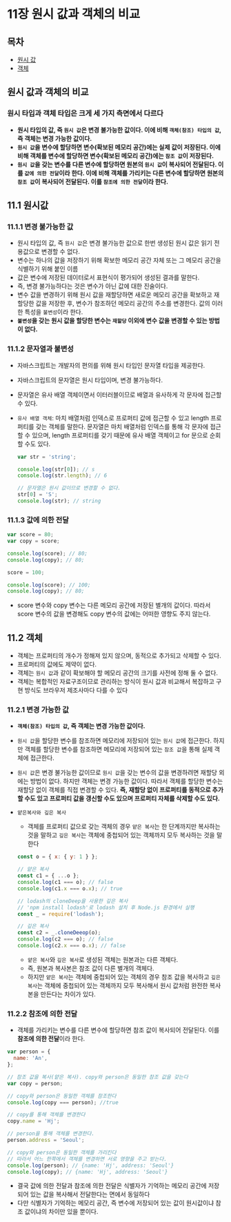 # 11장 원시 값과 객체의 비교

## 목차

- [원시 값](#11.1)
- [객체](#11.2)

## 원시 값과 객체의 비교

### 원시 타입과 객체 타입은 크게 세 가지 측면에서 다르다

- **원시 타입의 값, 즉 `원시 값`은 변경 불가능한 값이다. 이에 비해 `객체(참조) 타입의 값`, 즉 객체는 변경 가능한 값이다.**
- **`원시 값`을 변수에 할당하면 변수(확보된 메모리 공간)에는 실제 값이 저장된다. 이에 비해 객체를 변수에 할당하면 변수(확보된 메모리 공간)에는 `참조 값`이 저장된다.**
- **`원시 값`을 갖는 변수를 다른 변수에 할당하면 원본의 `원시 값`이 복사되어 전달된다. 이를 `값에 의한 전달`이라 한다. 이에 비해 객체를 가리키는 다른 변수에 할당하면 원본의 `참조 값`이 복사되어 전달된다. 이를 `참조에 의한 전달`이라 한다.**

## 11.1 원시값<a name="11.1"></a>

### 11.1.1 변경 불가능한 값

- 원시 타입의 값, 즉 `원시 값`은 변경 불가능한 값으로 한번 생성된 원시 값은 읽기 전용값으로 변경할 수 없다.
- 변수는 하나의 값을 저장하기 위해 확보한 메모리 공간 자체 또는 그 메모리 공간을 식별하기 위해 붙인 이름
- 값은 변수에 저장된 데이터로서 표현식이 평가되어 생성된 결과를 말한다.
- 즉, 변경 불가능하다는 것은 변수가 아닌 값에 대한 진술이다.
- 변수 값을 변경하기 위해 원시 값을 재할당하면 새로운 메모리 공간을 확보하고 재할당한 값을 저장한 후, 변수가 참조하던 메모리 공간의 주소를 변경한다. 값의 이러한 특성을 `불변성`이라 한다.
- **`불변성`을 갖는 원시 값을 할당한 변수는 `재할당` 이외에 변수 값을 변경할 수 있는 방법이 없다.**

### 11.1.2 문자열과 불변성

- 자바스크립트는 개발자의 편의를 위해 원시 타입인 문자열 타입을 제공한다.
- 자바스크립트의 문자열은 원시 타입이며, 변경 불가능하다.
- 문자열은 유사 배열 객체이면서 이터러블이므로 배열과 유사하게 각 문자에 접근할 수 있다.
- `유사 배열 객체`: 마치 배열처럼 인덱스로 프로퍼티 값에 접근할 수 있고 length 프로퍼티를 갖는 객체를 말한다. 문자열은 마치 배열처럼 인덱스를 통해 각 문자에 접근할 수 있으며, length 프로퍼티를 갖기 때문에 유사 배열 객체이고 for 문으로 순회할 수도 있다.

  ```js
  var str = 'string';

  console.log(str[0]); // s
  console.log(str.length); // 6

  // 문자열은 원시 값이므로 변경할 수 없다.
  str[0] = 'S';
  console.log(str); // string
  ```

### 11.1.3 값에 의한 전달

```js
var score = 80;
var copy = score;

console.log(score); // 80;
console.log(copy); // 80;

score = 100;

console.log(score); // 100;
console.log(copy); // 80;
```

- score 변수와 copy 변수는 다른 메모리 공간에 저장된 별개의 값이다. 따라서 score 변수의 값을 변경해도 copy 변수의 값에는 어떠한 영향도 주지 않는다.

## 11.2 객체<a name="11.2"></a>

- 객체는 프로퍼티의 개수가 정해져 있지 않으며, 동적으로 추가되고 삭제할 수 있다.
- 프로퍼티의 값에도 제약이 없다.
- 객체는 `원시 값`과 같이 확보해야 할 메모리 공간의 크기를 사전에 정해 둘 수 없다.
- 객체는 복합적인 자료구조이므로 관리하는 방식이 원시 값과 비교해서 복잡하고 구현 방식도 브라우저 제조사마다 다를 수 있다

### 11.2.1 변경 가능한 값

- **`객체(참조) 타입의 값`, 즉 객체는 변경 가능한 값이다.**
- `원시 값`을 할당한 변수를 참조하면 메모리에 저장되어 있는 `원시 값`에 접근한다. 하지만 객체를 할당한 변수를 참조하면 메모리에 저장되어 있는 `참조 값`을 통해 실제 객체에 접근한다.
- `원시 값`은 변경 불가능한 값이므로 `원시 값`을 갖는 변수의 값을 변경하려면 재할당 외에는 방법이 없다. 하지만 객체는 변경 가능한 값이다. 따라서 객체를 할당한 변수는 재할당 없이 객체를 직접 변경할 수 있다. **즉, 재할당 없이 프로퍼티를 동적으로 추가할 수도 있고 프로퍼티 값을 갱신할 수도 있으며 프로퍼티 자체를 삭제할 수도 있다.**
- `얕은복사와 깊은 복사`

  - 객체를 프로퍼티 값으로 갖는 객체의 경우 `얕은 복사`는 한 단계까지만 복사하는 것을 말하고 `깊은 복사`는 객체에 중첩되어 있는 객체까지 모두 복사하는 것을 말한다

  ```js
  const o = { x: { y: 1 } };

  // 얕은 복사
  const c1 = { ...o };
  console.log(c1 === o); // false
  console.log(c1.x === o.x); // true

  // lodash의 cloneDeep을 사용한 깊은 복사
  // 'npm install lodash'로 lodash 설치 후 Node.js 환경에서 실행
  const _ = require('lodash');

  // 깊은 복사
  const c2 = _.cloneDeeop(o);
  console.log(c2 === o); // false
  console.log(c2.x === o.x); // false
  ```

  - `얕은 복사`와 `깊은 복사`로 생성된 객체는 원본과는 다른 객체다.
  - 즉, 원본과 복사본은 참조 값이 다른 별개의 객체다.
  - 하지만 `얕은 복사`는 객체에 중첩되어 있는 객체의 경우 참조 값을 복사하고 `깊은 복사`는 객체에 중첩되어 있는 객체까지 모두 복사해서 원시 값처럼 완전한 복사본을 만든다는 차이가 있다.

### 11.2.2 참조에 의한 전달

- 객체를 가리키는 변수를 다른 변수에 할당하면 참조 값이 복사되어 전달된다. 이를 **참조에 의한 전달**이라 한다.

```js
var person = {
  name: 'An',
};

// 참조 값을 복사(얕은 복사). copy와 person은 동일한 참조 값을 갖는다
var copy = person;

// copy와 person은 동일한 객체를 참조한다
console.log(copy === person); //true

// copy를 통해 객체를 변경한다
copy.name = 'Hj';

// person을 통해 객체를 변경한다.
person.address = 'Seoul';

// copy와 person은 동일한 객체를 가리킨다
// 따라서 어느 한쪽에서 객체를 변경하면 서로 영향을 주고 받는다.
console.log(person); // {name: 'Hj', address: 'Seoul'}
console.log(copy); // {name: 'Hj', address: 'Seoul'}
```

- 결국 값에 의한 전달과 참조에 의한 전달은 식별자가 기억하는 메모리 공간에 저장되어 있는 값을 복사해서 전달한다는 면에서 동일하다
- 다만 식별자가 기억하는 메모리 공간, 즉 변수에 저장되어 있는 값이 원시값이냐 참조 값이냐의 차이만 있을 뿐이다.
